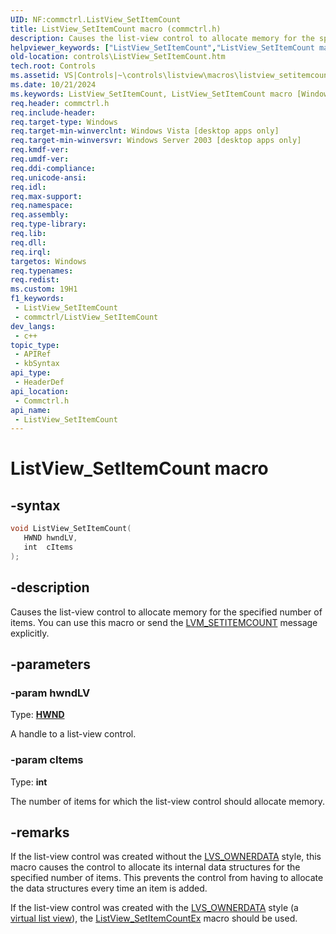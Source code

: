 ```yaml
---
UID: NF:commctrl.ListView_SetItemCount
title: ListView_SetItemCount macro (commctrl.h)
description: Causes the list-view control to allocate memory for the specified number of items. You can use this macro or send the LVM_SETITEMCOUNT message explicitly.
helpviewer_keywords: ["ListView_SetItemCount","ListView_SetItemCount macro [Windows Controls]","_win32_ListView_SetItemCount","_win32_ListView_SetItemCount_cpp","commctrl/ListView_SetItemCount","controls.ListView_SetItemCount","controls._win32_ListView_SetItemCount"]
old-location: controls\ListView_SetItemCount.htm
tech.root: Controls
ms.assetid: VS|Controls|~\controls\listview\macros\listview_setitemcount.htm
ms.date: 10/21/2024
ms.keywords: ListView_SetItemCount, ListView_SetItemCount macro [Windows Controls], _win32_ListView_SetItemCount, _win32_ListView_SetItemCount_cpp, commctrl/ListView_SetItemCount, controls.ListView_SetItemCount, controls._win32_ListView_SetItemCount
req.header: commctrl.h
req.include-header: 
req.target-type: Windows
req.target-min-winverclnt: Windows Vista [desktop apps only]
req.target-min-winversvr: Windows Server 2003 [desktop apps only]
req.kmdf-ver: 
req.umdf-ver: 
req.ddi-compliance: 
req.unicode-ansi: 
req.idl: 
req.max-support: 
req.namespace: 
req.assembly: 
req.type-library: 
req.lib: 
req.dll: 
req.irql: 
targetos: Windows
req.typenames: 
req.redist: 
ms.custom: 19H1
f1_keywords:
 - ListView_SetItemCount
 - commctrl/ListView_SetItemCount
dev_langs:
 - c++
topic_type:
 - APIRef
 - kbSyntax
api_type:
 - HeaderDef
api_location:
 - Commctrl.h
api_name:
 - ListView_SetItemCount
---
```


# ListView_SetItemCount macro

## -syntax

```cpp
void ListView_SetItemCount(
   HWND hwndLV,
   int  cItems
);
```


## -description

Causes the list-view control to allocate memory for the specified number of items. You can use this macro or send the <a href="/windows/desktop/Controls/lvm-setitemcount">LVM_SETITEMCOUNT</a> message explicitly.

## -parameters

### -param hwndLV

Type: <b><a href="/windows/desktop/WinProg/windows-data-types">HWND</a></b>

A handle to a list-view control.

### -param cItems

Type: <b>int</b>

The number of items for which the list-view control should allocate memory.

## -remarks

If the list-view control was created without the <a href="/windows/desktop/Controls/list-view-window-styles">LVS_OWNERDATA</a> style, this macro causes the control to allocate its internal data structures for the specified number of items. This prevents the control from having to allocate the data structures every time an item is added. 

If the list-view control was created with the <a href="/windows/desktop/Controls/list-view-window-styles">LVS_OWNERDATA</a> style (a <a href="/windows/desktop/Controls/list-view-controls-overview">virtual list view</a>), the <a href="/windows/desktop/api/commctrl/nf-commctrl-listview_setitemcountex">ListView_SetItemCountEx</a> macro should be used.
